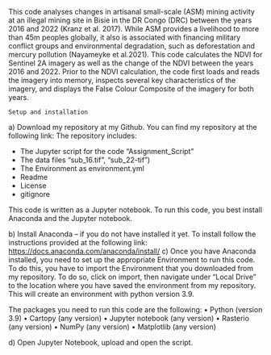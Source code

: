 This code analyses changes in artisanal small-scale (ASM) mining activity at an illegal mining site in Bisie in the DR Congo (DRC) between the years 2016 and 2022 (Kranz et al. 2017). While ASM provides a livelihood to more than 45m peoples globally, it also is associated with financing military conflict groups and environmental degradation, such as deforestation and mercury pollution (Nayameyke et al.2021). This code calculates the NDVI for Sentinel 2A imagery as well as the change of the NDVI between the years 2016 and 2022. Prior to the NDVI calculation, the code first loads and reads the imagery into memory, inspects several key characteristics of the imagery, and displays the False Colour Composite of the imagery for both years. 

	Setup and installation 

a)	Download my repository at my Github. You can find my repository at the following link: 
The repository includes: 
-	The Jupyter script for the code “Assignment_Script”
-	The data files “sub_16.tif”, “sub_22-tif”)
-	The Environment as environment.yml 
-	Readme
-	License 
-	gitignore

This code is written as a Jupyter notebook. To run this code, you best install Anaconda and the Jupyter notebook. 

b)	Install Anaconda – if you do not have installed it yet. To install follow the instructions provided at the following link: https://docs.anaconda.com/anaconda/install/
c)	Once you have Anaconda installed, you need to set up the appropriate Environment to run this code.  To do this, you have to import the Environment that you downloaded from my repository. To do so, click on import, then navigate under “Local Drive” to the location where you have saved the environment from my repository. This will create an environment with python version 3.9. 

The packages you need to run this code are the following: 
•	Python (version 3.9)
•	Cartopy (any version)
•	Jupyter notebook (any version)
•	Rasterio (any version)
•	NumPy (any version)
•	Matplotlib (any version)

d)	Open Jupyter Notebook, upload and open the script. 


